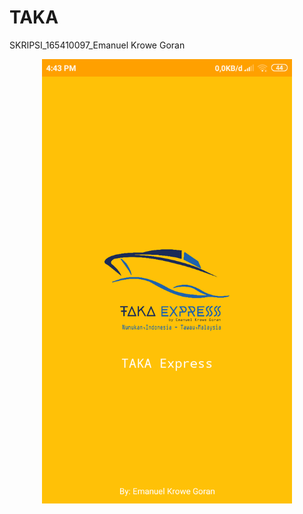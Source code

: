 # TAKA
SKRIPSI_165410097_Emanuel Krowe Goran
<div align="center">
    <img src="/screenshots/1.png" width="400px"</img> 
</div>
